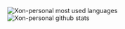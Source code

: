 ![Xon-personal most used languages](https://github-readme-stats.vercel.app/api/top-langs/?username=xon-personal&layout=compact&theme=material-palenight)  
![Xon-personal github stats](https://github-readme-stats.vercel.app/api?username=xon-personal&theme=midnight-purple&show_icons=true&include_all_commits=true)
